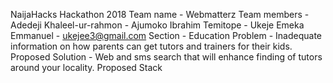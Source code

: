 NaijaHacks Hackathon 2018
Team name - Webmatterz
Team members - Adedeji Khaleel-ur-rahmon
             -  Ajumoko Ibrahim Temitope
             -  Ukeje Emeka Emmanuel - ukejee3@gmail.com
Section - Education
Problem - Inadequate information on how parents can get tutors and trainers for their kids.
Proposed Solution - Web and sms search that will enhance finding of tutors around your locality.
Proposed Stack
